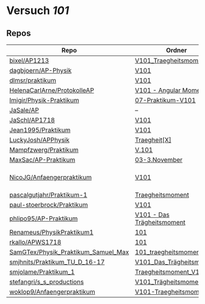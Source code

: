 # Versuch *101*

## Repos

|                                       Repo                                       |                                                                         Ordner                                                                         |                                                                                                                                                                                                                         PDFs                                                                                                                                                                                                                          |
|----------------------------------------------------------------------------------|--------------------------------------------------------------------------------------------------------------------------------------------------------|-------------------------------------------------------------------------------------------------------------------------------------------------------------------------------------------------------------------------------------------------------------------------------------------------------------------------------------------------------------------------------------------------------------------------------------------------------|
|[bixel/AP1213](../repo/bixel/AP1213)                                              |[V101_Traegheitsmoment](https://github.com/bixel/AP1213/tree/master/V101_Traegheitsmoment)                                                              |[00_protokoll.pdf](https://docs.google.com/viewer?url=https://raw.githubusercontent.com/bixel/AP1213/master/V101_Traegheitsmoment/00_protokoll.pdf)                                                                                                                                                                                                                                                                                                    |
|[dagbjoern/AP-Physik](../repo/dagbjoern/AP-Physik)                                |[V101](https://github.com/dagbjoern/AP-Physik/tree/master/V101)                                                                                         |[main.pdf](https://docs.google.com/viewer?url=https://raw.githubusercontent.com/dagbjoern/AP-Physik/master/V101/main.pdf)                                                                                                                                                                                                                                                                                                                              |
|[dlmsr/praktikum](../repo/dlmsr/praktikum)                                        |[V101](https://github.com/dlmsr/praktikum/tree/master/V101)                                                                                             |–                                                                                                                                                                                                                                                                                                                                                                                                                                                      |
|[HelenaCarlArne/ProtokolleAP](../repo/HelenaCarlArne/ProtokolleAP)                |[V101 - Angular Momentum](https://github.com/HelenaCarlArne/ProtokolleAP/tree/master/V101%20-%20Angular%20Momentum)                                     |–                                                                                                                                                                                                                                                                                                                                                                                                                                                      |
|[Imigir/Physik-Praktikum](../repo/Imigir/Physik-Praktikum)                        |[07-Praktikum-V101](https://github.com/Imigir/Physik-Praktikum/tree/master/07-Praktikum-V101)                                                           |–                                                                                                                                                                                                                                                                                                                                                                                                                                                      |
|[JaSale/AP](../repo/JaSale/AP)                                                    |–                                                                                                                                                       |[V101.pdf](https://docs.google.com/viewer?url=https://raw.githubusercontent.com/JaSale/AP/master/PDF/V101.pdf)                                                                                                                                                                                                                                                                                                                                         |
|[JaSchl/AP1718](../repo/JaSchl/AP1718)                                            |[V101](https://github.com/JaSchl/AP1718/tree/master/V101)                                                                                               |[protokollneu.pdf](https://docs.google.com/viewer?url=https://raw.githubusercontent.com/JaSchl/AP1718/master/V101/protokollneu.pdf)                                                                                                                                                                                                                                                                                                                    |
|[Jean1995/Praktikum](../repo/Jean1995/Praktikum)                                  |[V101](https://github.com/Jean1995/Praktikum/tree/master/V101)                                                                                          |[V101.pdf](https://docs.google.com/viewer?url=https://raw.githubusercontent.com/Jean1995/Praktikum/master/Protokolle_Fertig/V101.pdf)                                                                                                                                                                                                                                                                                                                  |
|[LuckyJosh/APPhysik](../repo/LuckyJosh/APPhysik)                                  |[Traegheit[X]](https://github.com/LuckyJosh/APPhysik/tree/master/Traegheit%5BX%5D)                                                                      |–                                                                                                                                                                                                                                                                                                                                                                                                                                                      |
|[Mampfzwerg/Praktikum](../repo/Mampfzwerg/Praktikum)                              |[V.101](https://github.com/Mampfzwerg/Praktikum/tree/master/V.101)                                                                                      |[main.pdf](https://docs.google.com/viewer?url=https://raw.githubusercontent.com/Mampfzwerg/Praktikum/master/V.101/latex-template/main.pdf)                                                                                                                                                                                                                                                                                                             |
|[MaxSac/AP-Praktikum](../repo/MaxSac/AP-Praktikum)                                |[03-3.November](https://github.com/MaxSac/AP-Praktikum/tree/master/03-3.November)                                                                       |[main.pdf](https://docs.google.com/viewer?url=https://raw.githubusercontent.com/MaxSac/AP-Praktikum/master/03-3.November/build/main.pdf)                                                                                                                                                                                                                                                                                                               |
|[NicoJG/Anfaengerpraktikum](../repo/NicoJG/Anfaengerpraktikum)                    |[V101](https://github.com/NicoJG/Anfaengerpraktikum/tree/master/V101)                                                                                   |[Abgabe.pdf](https://docs.google.com/viewer?url=https://raw.githubusercontent.com/NicoJG/Anfaengerpraktikum/master/V101/Abgabe.pdf)<br/>[Abgabe_korrigiert.pdf](https://docs.google.com/viewer?url=https://raw.githubusercontent.com/NicoJG/Anfaengerpraktikum/master/V101/Abgabe_korrigiert.pdf)<br/>[V101_Feedback.pdf](https://docs.google.com/viewer?url=https://raw.githubusercontent.com/NicoJG/Anfaengerpraktikum/master/V101/V101_Feedback.pdf)|
|[pascalgutjahr/Praktikum-1](../repo/pascalgutjahr/Praktikum-1)                    |[Traegheitsmoment](https://github.com/pascalgutjahr/Praktikum-1/tree/master/Traegheitsmoment)                                                           |–                                                                                                                                                                                                                                                                                                                                                                                                                                                      |
|[paul-stoerbrock/Praktikum](../repo/paul-stoerbrock/Praktikum)                    |[V101](https://github.com/paul-stoerbrock/Praktikum/tree/master/V101)                                                                                   |–                                                                                                                                                                                                                                                                                                                                                                                                                                                      |
|[phlipo95/AP-Praktikum](../repo/phlipo95/AP-Praktikum)                            |[V101 - Das Trägheitsmoment](https://github.com/phlipo95/AP-Praktikum/tree/master/V101%20-%20Das%20Tr%C3%A4gheitsmoment)                                |–                                                                                                                                                                                                                                                                                                                                                                                                                                                      |
|[Renameus/PhysikPraktikum1](../repo/Renameus/PhysikPraktikum1)                    |[101](https://github.com/Renameus/PhysikPraktikum1/tree/master/Versuche/101)                                                                            |[protokoll.pdf](https://docs.google.com/viewer?url=https://raw.githubusercontent.com/Renameus/PhysikPraktikum1/master/Versuche/101/protokoll.pdf)                                                                                                                                                                                                                                                                                                      |
|[rkallo/APWS1718](../repo/rkallo/APWS1718)                                        |[101](https://github.com/rkallo/APWS1718/tree/master/101)                                                                                               |[Korrektur .pdf](https://docs.google.com/viewer?url=https://raw.githubusercontent.com/rkallo/APWS1718/master/101/Korrektur%20.pdf)                                                                                                                                                                                                                                                                                                                     |
|[SamGTex/Physik_Praktikum_Samuel_Max](../repo/SamGTex/Physik_Praktikum_Samuel_Max)|[101_traegheitsmoment](https://github.com/SamGTex/Physik_Praktikum_Samuel_Max/tree/master/101_traegheitsmoment)                                         |–                                                                                                                                                                                                                                                                                                                                                                                                                                                      |
|[smjhnits/Praktikum_TU_D_16-17](../repo/smjhnits/Praktikum_TU_D_16-17)            |[V101_Das_Trägheitsmoment](https://github.com/smjhnits/Praktikum_TU_D_16-17/tree/master/Anf%C3%A4ngerpraktikum/Protokolle/V101_Das_Tr%C3%A4gheitsmoment)|[V101.pdf](https://docs.google.com/viewer?url=https://raw.githubusercontent.com/smjhnits/Praktikum_TU_D_16-17/master/Anf%C3%A4ngerpraktikum/Fertige%20Protokolle/V101.pdf)                                                                                                                                                                                                                                                                             |
|[smjolame/Praktikum_1](../repo/smjolame/Praktikum_1)                              |[Traegheitsmoment_V101](https://github.com/smjolame/Praktikum_1/tree/master/Traegheitsmoment_V101)                                                      |–                                                                                                                                                                                                                                                                                                                                                                                                                                                      |
|[stefangri/s_s_productions](../repo/stefangri/s_s_productions)                    |[V101_Trägheitsmoment](https://github.com/stefangri/s_s_productions/tree/master/PHY341/V101_Tr%C3%A4gheitsmoment)                                       |–                                                                                                                                                                                                                                                                                                                                                                                                                                                      |
|[woklop9/Anfaengerpraktikum](../repo/woklop9/Anfaengerpraktikum)                  |[V101-Traegheitsmoment](https://github.com/woklop9/Anfaengerpraktikum/tree/master/V101-Traegheitsmoment)                                                |–                                                                                                                                                                                                                                                                                                                                                                                                                                                      |
